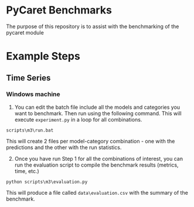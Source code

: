 # PyCaret Benchmarks

The purpose of this repository is to assist with the benchmarking of the pycaret module


# Example Steps

## Time Series

### Windows machine

1. You can edit the batch file include all the models and categories you want to benchmark. Then run using the following command. This will execute `experiment.py` in a loop for all combinations.

```
scripts\m3\run.bat
```

This will create 2 files per model-category combination - one with the predictions and the other with the run statistics.

2. Once you have run Step 1 for all the combinations of interest, you can run the evaluation script to compile the benchmark results (metrics, time, etc.)

```
python scripts\m3\evaluation.py
```

This will produce a file called `data\evaluation.csv` with the summary of the benchmark.